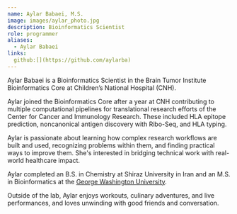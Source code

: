 ```yaml
---
name: Aylar Babaei, M.S.
image: images/aylar_photo.jpg
description: Bioinformatics Scientist
role: programmer
aliases:
  - Aylar Babaei
links:
  github:[](https://github.com/aylarba)
---
```


Aylar Babaei is a Bioinformatics Scientist in the Brain Tumor Institute Bioinformatics Core at Children’s National Hospital (CNH).

Aylar joined the Bioinformatics Core after a year at CNH contributing to multiple computational pipelines for translational research efforts of the Center for Cancer and Immunology Research.
These included HLA epitope prediction, noncanonical antigen discovery with Ribo-Seq, and  HLA typing.

Aylar is passionate about learning how complex research workflows are built and used, recognizing problems within them, and finding practical ways to improve them. 
She's interested in bridging technical work with real-world healthcare impact.

Aylar completed an B.S. in Chemistry at Shiraz University in Iran and an M.S. in Bioinformatics at the [George Washington University](https://gwu.edu/).

Outside of the lab, Aylar enjoys workouts, culinary adventures, and live performances, and loves unwinding with good friends and conversation.
